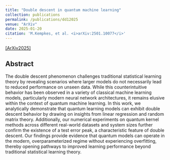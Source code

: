 ```yaml
---
title: "Double descent in quantum machine learning"
collection: publications
permalink: /publications/dd12025
venue: "ArXiv"
date: 2025-01-20 
citation: 'M.Kempkes, et al. <i>arXiv:2501.10077</i>'
---
```


[[ArXiv2025]](https://arxiv.org/abs/2501.10077)

## Abstract
The double descent phenomenon challenges traditional statistical learning theory by revealing scenarios where larger models do not necessarily lead to reduced performance on unseen data. While this counterintuitive behavior has been observed in a variety of classical machine learning models, particularly modern neural network architectures, it remains elusive within the context of quantum machine learning. In this work, we analytically demonstrate that quantum learning models can exhibit double descent behavior by drawing on insights from linear regression and random matrix theory. Additionally, our numerical experiments on quantum kernel methods across different real-world datasets and system sizes further confirm the existence of a test error peak, a characteristic feature of double descent. Our findings provide evidence that quantum models can operate in the modern, overparameterized regime without experiencing overfitting, thereby opening pathways to improved learning performance beyond traditional statistical learning theory. 
